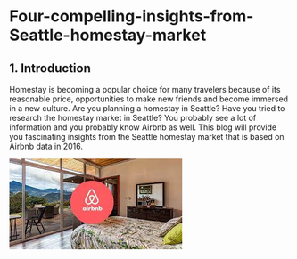 # Four-compelling-insights-from-Seattle-homestay-market

## 1. Introduction
Homestay is becoming a popular choice for many travelers because of its reasonable price, opportunities to make new friends and become immersed in a new culture. Are you planning a homestay in Seattle? Have you tried to research the homestay market in Seattle? You probably see a lot of information and you probably know Airbnb as well. This blog will provide you fascinating insights from the Seattle homestay market that is based on Airbnb data in 2016.

![Airbnb](https://github.com/KEVIN-VN642/Four-compelling-insights-from-Seattle-homestay-market/blob/main/Images/airbnb.jpg)
